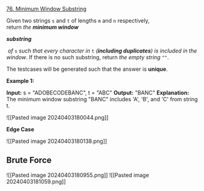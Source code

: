 [76. Minimum Window Substring](https://leetcode.com/problems/minimum-window-substring/)

Given two strings `s` and `t` of lengths `m` and `n` respectively, return _the **minimum window**_ 

**_substring_**

 _of_ `s` _such that every character in_ `t` _(**including duplicates**) is included in the window_. If there is no such substring, return _the empty string_ `""`.

The testcases will be generated such that the answer is **unique**.

**Example 1:**

**Input:** s = "ADOBECODEBANC", t = "ABC"
**Output:** "BANC"
**Explanation:** The minimum window substring "BANC" includes 'A', 'B', and 'C' from string t.

![[Pasted image 20240403180044.png]]

**Edge Case**

![[Pasted image 20240403180138.png]]

## Brute Force
![[Pasted image 20240403180955.png]]
![[Pasted image 20240403181059.png]]
